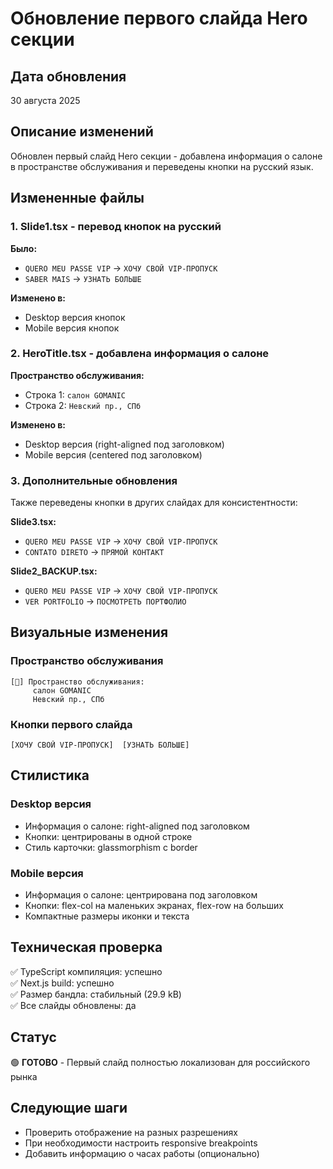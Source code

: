# Обновление первого слайда Hero секции

## Дата обновления
30 августа 2025

## Описание изменений
Обновлен первый слайд Hero секции - добавлена информация о салоне в пространстве обслуживания и переведены кнопки на русский язык.

## Измененные файлы

### 1. Slide1.tsx - перевод кнопок на русский
**Было:**
- `QUERO MEU PASSE VIP` → `ХОЧУ СВОЙ VIP-ПРОПУСК`
- `SABER MAIS` → `УЗНАТЬ БОЛЬШЕ`

**Изменено в:**
- Desktop версия кнопок
- Mobile версия кнопок

### 2. HeroTitle.tsx - добавлена информация о салоне
**Пространство обслуживания:**
- Строка 1: `салон GOMANIC`
- Строка 2: `Невский пр., СПб`

**Изменено в:**
- Desktop версия (right-aligned под заголовком)
- Mobile версия (centered под заголовком)

### 3. Дополнительные обновления
Также переведены кнопки в других слайдах для консистентности:

**Slide3.tsx:**
- `QUERO MEU PASSE VIP` → `ХОЧУ СВОЙ VIP-ПРОПУСК`
- `CONTATO DIRETO` → `ПРЯМОЙ КОНТАКТ`

**Slide2_BACKUP.tsx:**
- `QUERO MEU PASSE VIP` → `ХОЧУ СВОЙ VIP-ПРОПУСК` 
- `VER PORTFOLIO` → `ПОСМОТРЕТЬ ПОРТФОЛИО`

## Визуальные изменения

### Пространство обслуживания
```
[📍] Пространство обслуживания:
     салон GOMANIC
     Невский пр., СПб
```

### Кнопки первого слайда
```
[ХОЧУ СВОЙ VIP-ПРОПУСК]  [УЗНАТЬ БОЛЬШЕ]
```

## Стилистика

### Desktop версия
- Информация о салоне: right-aligned под заголовком
- Кнопки: центрированы в одной строке
- Стиль карточки: glassmorphism с border

### Mobile версия  
- Информация о салоне: центрирована под заголовком
- Кнопки: flex-col на маленьких экранах, flex-row на больших
- Компактные размеры иконки и текста

## Техническая проверка
✅ TypeScript компиляция: успешно  
✅ Next.js build: успешно  
✅ Размер бандла: стабильный (29.9 kB)  
✅ Все слайды обновлены: да

## Статус
🟢 **ГОТОВО** - Первый слайд полностью локализован для российского рынка

## Следующие шаги
- Проверить отображение на разных разрешениях
- При необходимости настроить responsive breakpoints
- Добавить информацию о часах работы (опционально)
